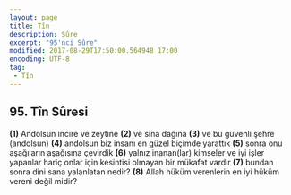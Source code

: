 ```yaml
---
layout: page
title: Tîn
description: Sûre
excerpt: "95'nci Sûre"
modified: 2017-08-29T17:50:00.564948 17:00
encoding: UTF-8
tag: 
 - Tîn
---
```


## 95. Tîn Sûresi
**(1)** Andolsun incire ve zeytine
**(2)** ve sina dağına
**(3)** ve bu güvenli şehre (andolsun)
**(4)** andolsun biz insanı en güzel biçimde yarattık
**(5)** sonra onu aşağıların aşağısına çevirdik
**(6)** yalnız inanan(lar) kimseler ve iyi işler yapanlar hariç onlar için kesintisi olmayan bir mükafat vardır
**(7)** bundan sonra dini sana yalanlatan nedir?
**(8)** Allah hüküm verenlerin en iyi hüküm vereni değil midir?
